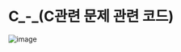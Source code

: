 # C_-_(C관련 문제 관련 코드)
![image](https://user-images.githubusercontent.com/103175928/175251115-67e7bd01-6a7b-4462-93f6-283da9ec07f0.png)

